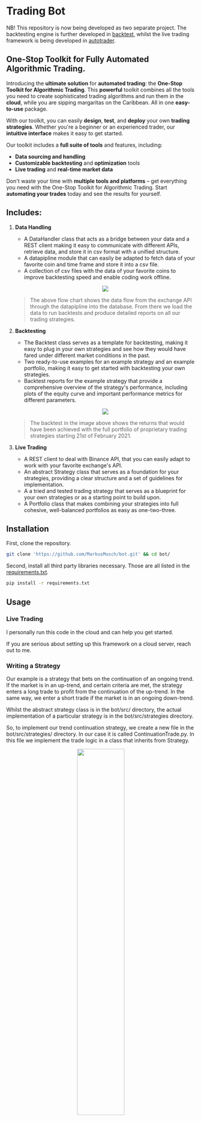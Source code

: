 
# Trading Bot

NB! This repository is now being developed as two separate project. The backtesting engine is further developed in [backtest](https://github.com/MarkusMusch/backtest), whilst the live trading framework is being developed in [autotrader](https://github.com/MarkusMusch/autotrader).

## One-Stop Toolkit for Fully Automated Algorithmic Trading.

Introducing the **ultimate solution** for **automated trading**: the **One-Stop Toolkit for Algorithmic Trading**. This **powerful** toolkit combines all the tools you need to create sophisticated trading algorithms and run them in the **cloud**, while you are sipping margaritas on the Caribbean. All in one **easy-to-use** package.

With our toolkit, you can easily **design**, **test**, and **deploy** your own **trading strategies**. Whether you're a beginner or an experienced trader, our **intuitive interface** makes it easy to get started.

Our toolkit includes a **full suite of tools** and features, including:

* **Data sourcing and handling**
* **Customizable backtesting** and **optimization** tools
* **Live trading** and **real-time market data**

Don't waste your time with **multiple tools and platforms** – get everything you need with the One-Stop Toolkit for Algorithmic Trading. Start **automating your trades** today and see the results for yourself.

## Includes:

1. **Data Handling**

	* A DataHandler class that acts as a bridge between your data and a REST client making it easy to communicate with different APIs, retrieve data, and store it in csv format with a unified structure.
    * A datapipline module that can easily be adapted to fetch data of your favorite coin and time frame and store it into a csv file.
	* A collection of csv files with the data of your favorite coins to improve backtesting speed and enable coding work offline.

	<p align="center">
	<img src="https://github.com/MarkusMusch/bot/blob/main/images/backtest_flowchart.png" />
	</p>

    > The above flow chart shows the data flow from the exchange API through the datapipline into the database. From there we load the data to run backtests and produce detailed reports on all our trading strategies.

2. **Backtesting**

	* The Backtest class serves as a template for backtesting, making it easy to plug in your own strategies and see how they would have fared under different market conditions in the past.
	* Two ready-to-use examples for an example strategy and an example portfolio, making it easy to get started with backtesting your own strategies.
	* Backtest reports for the example strategy that provide a comprehensive overview of the strategy's performance, including plots of the equity curve and important performance metrics for different parameters.

	<p align="center">
	<img src="https://github.com/MarkusMusch/bot/blob/main/images/equity_curve.png" />
	</p>

    > The backtest in the image above shows the returns that would have been achieved with the full portfolio of proprietary trading strategies starting 21st of February 2021.

3. **Live Trading**

	* A REST client to deal with Binance API, that you can easily adapt to work with your favorite exchange's API.
	* An abstract Strategy class that serves as a foundation for your strategies, providing a clear structure and a set of guidelines for implementation.
	* A a tried and tested trading strategy that serves as a blueprint for your own strategies or as a starting point to build upon.
	* A Portfolio class that makes combining your strategies into full cohesive, well-balanced portfolios as easy as one-two-three.

## Installation

First, clone the repository.

 ```bash
 git clone 'https://github.com/MarkusMusch/bot.git' && cd bot/
 ```
 
 Second, install all third party libraries necessary. Those are all listed in the [requirements.txt](requirements.txt).

 ```bash
 pip install -r requirements.txt
 ```

## Usage

### Live Trading

I personally run this code in the cloud and can help you get started.

If you are serious about setting up this framework on a cloud server, reach out to me.

### Writing a Strategy

Our example is a strategy that bets on the continuation of an ongoing trend. If the market is in an up-trend, and certain criteria are met, the strategy enters a long trade to profit from the continuation of the up-trend. In the same way, we enter a short trade if the market is in an ongoing down-trend.

Whilst the abstract strategy class is in the bot/src/ directory, the actual implementation of a particular strategy is in the bot/src/strategies directory. 

So, to implement our trend continuation strategy, we create a new file in the bot/src/strategies/ directory. In our case it is called ContinuationTrade.py. In this file we implement the trade logic in a class that inherits from Strategy.

<p align="center">
  <img src="https://github.com/MarkusMusch/bot/blob/main/images/strategy_inheritance.png"
  width=50%>
</p>

The Strategy base class has a total of eight abstract methods that we have to implement in our child class.

The ```next_candle_init``` and ```next_candle_live``` methods give a public interface for our backtest and live trading modules to distinguish between initialization, backtesting, and live trading.

If we are initializing a strategy for live trading, we call the ```next_candle_init``` method. 


```Python
def  next_candle_init(self, row: pd.Series) -> None:
	"""Initializes the strategy by iterating through historical data
	without executing trades.

	Parameters
	----------
	row : pd.Series
	Row of historical data.
	"""

	self._setup_trade(row)
```


This method calls the ```setup_trade``` methods.

The ```setup_trade``` method checks if a trade set up has been triggered with the recent candle, and if yes, sets the trigger flag for a long or a short set up to ```True```.

If we are not trading live, we record the current equity in every step to evaluate the equity curve later on.

If we are trading live or running a backtest, we call the ```next_candle_live``` method.



```Python
def  next_candle_live(self, row: pd.Series) -> None:
"""Checks for valid trade set ups with new live data and execute live
trades.

Parameters
----------
row : pd.Series
Row of live data.
"""

self._execute_trade(row)
self._setup_trade(row)
```


This method calls both the ```execute_trade``` method to generate trading signals, and the ```setup_trade``` method to detect new set ups.

The ```execute_trade``` method checks if a new trigger has been set or if there is an existing position and calls the ```entry_long```, ```entry_short```, ```exit_long```, or ```exit_short``` method respectively.

If ```entry_long``` or ```entry_short``` is being called some more conditions such as a sufficient reward/risk ratio are being checked. If those conditions are satisfied a trade is being entered on exchange via our RESTClient object for live trading, or recorded without actual execution for backtesting.

If ```exit_long``` or ```exit_short``` is being called the current trade is being closed on exchange via our RESTClient object for live trading, or recorded without actual execution for backtesting.


<p align="center">
<img src="https://github.com/MarkusMusch/bot/blob/main/images/strategy_control_flow.png" />
</p>

This diagram shows the whole control flow described above.

### Assembling a Full Portfolio for Live Trading
To assemble your portfolio, define your tradable assets in Assets.py. Import them into the live.py module like this:

```Python
from  src.Assets  import  btc_cont_live, eth_cont_live, sol_cont_live, \
						  doge_cont_live
```

and define the markets you want to trade in the main function

```Python
if  __name__ == '__main__':

	markets = [btc_cont_live, eth_cont_live, sol_cont_live, doge_cont_live]

	portfolio = initialize_portfolio(markets, live=True)

	trade(portfolio)
```
As straight forward as can be.

### Writing Backtests: Single Strategies and Full Portfolios

#### Single Strategy Backtest
To set up a new backtest for an individual strategy, you will create a new .py file in the bot/back_tests/ directory with the name of your backtest.

You can copy paste the code from the exisiting backtest_continuation_trade.py module. In this module, we backtest the continuation trade strategy. For this we import the ContinuationTrade class like this:

```Python
from  src.strategies.ContinuationTrade  import  ContinuationTrade
```

You will replace this import line with the module and class of your own strategy. You can also change the preset list of markets and adjust the set of risk levels, leverage sizes, and reward/risk ratios if the predefined ones do not fit your particular use case.

```Python  
markets = [btc_cont, eth_cont, sol_cont, doge_cont]

risk_samples = [0.001, 0.005 , 0.01, 0.05, 0.1, 0.2]
leverage_samples = [1 , 3, 5, 10]
risk_reward = [2.0, 3.0]
```
If you want to trade markets that are not included in the current code, make sure to define them in the Assets.py module and import them.

The last step is to loop through all markets and run the backtests. Here you have to change the second argument "ContinuationTrade" to be *your* strategy.

```Python
for  market  in  markets:
	bt.run(ec, ContinuationTrade, market, risk_samples, leverage_samples,
		   risk_reward, Timeframes)
```
The Backtest object will also save a report of you backtest in the bot/back_tests/backtest_reports/ directory including equity curves and important performance metrics such as Sharpe ratio, Sortino ratio, and maximum draw down of your test run.

<p align="center">
  <img src="https://github.com/MarkusMusch/bot/blob/main/images/single_strat_backtest.png">
</p>

#### Full Portfolio Backtest

Setting up a full portfolio backtest works almost the same way as setting up a portfolio for live trading, which has been explained above.

To assemble your portfolio, define your tradable assets in Assets.py. Import them into the backtest_portfolio.py module like this:

```Python
from  src.Assets  import  btc_cont, eth_cont, sol_cont, doge_cont
```

and define the markets you want to trade in the main function

```Python
if  __name__ == '__main__':

markets = [btc_cont, eth_cont, sol_cont, doge_cont]

portfolio = initialize_portfolio(markets, live=False)
```
The only difference to setting up a live trading portfolio is that we set the live parameter to ```False``` when initializing the portfolio and not calling the trade function that initiates the scheduler for live trading.

<p align="center">
  <img src="https://github.com/MarkusMusch/bot/blob/main/images/portfolio_backtest.png">
</p>

### Getting Data

In Assets.py instantiate an object representing your asset. For a continuation trade on Bitcoin we do it like this:

```Python
btc_cont = Asset(ContinuationTrade, 'Continuation_Trade', 'BTCBUSD',
				 (58434.0, '2021-02-21 19:00:00+00:00'),
				 (57465.0, '2021-02-21 18:00:00+00:00'),
				 datetime(2021, 2, 21, 20, 0, 0, 0), 100,
				 Timeframes.ONE_HOUR.value, 0.1, 1.0, 2.0, 3)
```

In the datapipline.py module we define the tickers we are interested in.


```Python
busd_markets = ['BTCBUSD', 'ETHBUSD', 'SOLBUSD', 'DOGEBUSD']
```

In our case we are interested in the BUSD futures for $BTC, $ETH, $SOL, and $DOGE. If you are interested in other coins you can find out their ticker on your exchange's website and replace them in the list above. Make sure to also adapt the classes in the RESTClient.py module if you are using another exchange.

Now we only need to run
```bash
Python3 datapipeline.py
```

in the terminal from the bot directory and it will load the requested data from the Binance futures API into csv files located in the bot/database/datasets directory.

By default, the time frames 1d, 1h, and 4h are implemented but if you are interested in other time frames you can easily extend the Enum

```Python
class  Timeframes(Enum):
	ONE_HOUR = '1h'
	FOUR_HOURS = '4h'
	ONE_DAY = '1d'
```

in Assets.py.

If, for example, you wanted to add the 5m time frame, you would simply add the line

```Python
FIVE_MINUTES = '5m'
```
in the Enum in Assets.py and the lines

```Python
download(market, Timeframes.FIVE_MINUTES.value, timedelta(minutes=4999))
print(Timeframes.FIVE_MINUTES.value + ' done! \n')
```
The ```timedelta``` this way since we can at most request 1000 data entries at a time from the Binance API. By default it is 500 data entries, but by explicitly requesting 1000 we can reduce the number of requests and therefore the time it takes to download our data.

### Unit Tests

To run the included unit tests execute

pytest -v -k "test_ms or test_data_fetch_current"

This does not all the included unit tests, but the remainder needs you to set up a Telegram bot. You will need to [set up a Telegram bot](https://sarafian.github.io/low-code/2020/03/24/create-private-telegram-chatbot.html) before you start trading live so the algorithm can send you messages to your phone upon entering and exiting trades.

## Contributing

1. Fork it (https://github.com/MarkusMusch/bot/fork)
2. Create your feature branch (git checkout -b feature/fooBar)
3. Commit your changes (git commit -am 'Add some fooBar')
4. Push to the branch (git push origin feature/fooBar')
5. Create a new Pull Request

If you are serious about  contributing to the project or you have a similar project and are keen to discuss coding or trading, reach out to me.

## License and author info

### Author

Markus Musch

### License

See the [LICENSE](LICENSE.txt) file for license rights and limitations (GNU GPLv3).
